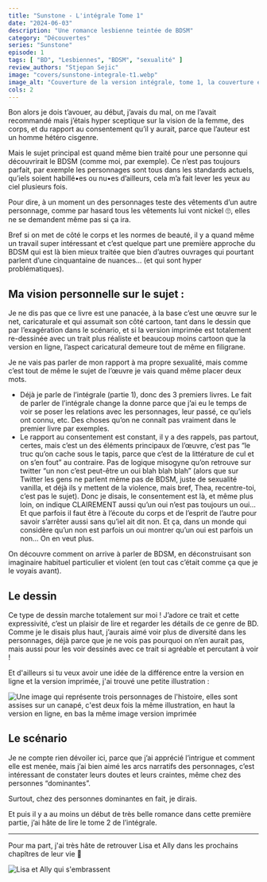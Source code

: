 ```yaml
---
title: "Sunstone - L'intégrale Tome 1"
date: "2024-06-03"
description: "Une romance lesbienne teintée de BDSM"
category: "Découvertes"
series: "Sunstone"
episode: 1
tags: [ "BD", "Lesbiennes", "BDSM", "sexualité" ]
review_authors: "Stjepan Sejic"
image: "covers/sunstone-integrale-t1.webp"
image_alt: "Couverture de la version intégrale, tome 1, la couverture est blanc cassé et on y voit un cœur formé par un collier en cuir avec un anneau au bout"
cols: 2
---
```


Bon alors je dois t’avouer, au début, j’avais du mal, on me l’avait recommandé mais j’étais hyper sceptique sur la
vision de la femme, des corps, et du rapport au consentement qu’il y aurait, parce que l’auteur est un homme hétéro
cisgenre.

Mais le sujet principal est quand même bien traité pour une personne qui découvrirait le BDSM (comme moi, par exemple).
Ce n’est pas toujours parfait, par exemple les personnages sont tous dans les standards actuels, qu’iels soient
habillé•es ou nu•es d’ailleurs, cela m’a fait lever les yeux au ciel plusieurs fois.

Pour dire, à un moment un des personnages teste des vêtements d’un autre personnage, comme par hasard tous les vêtements
lui vont nickel 🙄, elles ne se demandent même pas si ça ira.

Bref si on met de côté le corps et les normes de beauté, il y a quand même un travail super intéressant et c’est quelque
part une première approche du BDSM qui est là bien mieux traitée que bien d’autres ouvrages qui pourtant parlent d’une
cinquantaine de nuances… (et qui sont hyper problématiques).

## Ma vision personnelle sur le sujet :

Je ne dis pas que ce livre est une panacée, à la base c’est une œuvre sur le net, caricaturale et qui assumait son côté
cartoon, tant dans le dessin que par l’exagération dans le scénario, et si la version imprimée est totalement
re-dessinée avec un trait plus réaliste et beaucoup moins cartoon que la version en ligne, l’aspect caricatural demeure
tout de même en filigrane.

Je ne vais pas parler de mon rapport à ma propre sexualité, mais comme c’est tout de même le sujet de l’œuvre je vais
quand même placer deux mots.

- Déjà je parle de l’intégrale (partie 1), donc des 3 premiers livres. Le fait de parler de l’intégrale change la donne
  parce que j’ai eu le temps de voir se poser les relations avec les personnages, leur passé, ce qu’iels ont connu, etc.
  Des choses qu’on ne connaît pas vraiment dans le premier livre par exemples.
- Le rapport au consentement est constant, il y a des rappels, pas partout, certes, mais c’est un des éléments
  principaux de l’œuvre, c’est pas “le truc qu’on cache sous le tapis, parce que c’est de la littérature de cul et on
  s’en fout” au contraire. Pas de logique misogyne qu’on retrouve sur twitter “un non c’est peut-être un oui blah blah
  blah” (alors que sur Twitter les gens ne parlent même pas de BDSM, juste de sexualité vanilla, et déjà ils y mettent
  de la violence, mais bref, Thea, recentre-toi, c’est pas le sujet). Donc je disais, le consentement est là, et même
  plus loin, on indique CLAIREMENT aussi qu’un oui n’est pas toujours un oui… Et que parfois il faut être à l’écoute du
  corps et de l’esprit de l’autre pour savoir s’arrêter aussi sans qu’iel ait dit non. Et ça, dans un monde qui
  considère qu’un non est parfois un oui montrer qu’un oui est parfois un non… On en veut plus.

On découvre comment on arrive à parler de BDSM, en déconstruisant son imaginaire habituel particulier et violent (en
tout cas c’était comme ça que je le voyais avant).

## Le dessin

Ce type de dessin marche totalement sur moi ! J’adore ce trait et cette expressivité, c’est un plaisir de lire et
regarder les détails de ce genre de BD. Comme je le disais plus haut, j’aurais aimé voir plus de diversité dans les
personnages, déjà parce que je ne vois pas pourquoi on n’en aurait pas, mais aussi pour les voir dessinés avec ce trait
si agréable et percutant à voir !

Et d'ailleurs si tu veux avoir une idée de la différence entre la version en ligne et la version imprimée, j'ai trouvé
une petite illustration :

![Une image qui représente trois personnages de l'histoire, elles sont assises sur un canapé, c'est deux fois la même illustration, en haut la version en ligne, en bas la même image version imprimée](/reviews/sunstone-avant-apres.jpeg)

## Le scénario

Je ne compte rien dévoiler ici, parce que j’ai apprécié l’intrigue et comment elle est menée, mais j’ai bien aimé les
arcs narratifs des personnages, c’est intéressant de constater leurs doutes et leurs craintes, même chez des personnes
“dominantes”.

Surtout, chez des personnes dominantes en fait, je dirais.

Et puis il y a au moins un début de très belle romance dans cette première partie, j’ai hâte de lire le tome 2 de
l’intégrale.

---

Pour ma part, j'ai très hâte de retrouver Lisa et Ally dans les prochains chapîtres de leur vie 💖

![Lisa et Ally qui s'embrassent](/reviews/sunstone-lisa-ally.webp)



